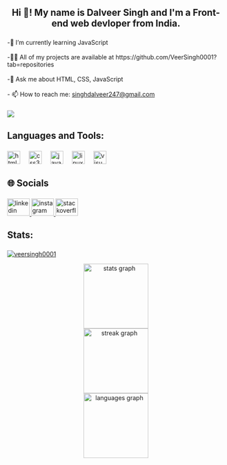 <h2 align="center">Hi 👋! My name is Dalveer Singh and I'm a Front-end web devloper from India.</h2>

###

<p align="left">-🌱 I’m currently learning JavaScript<br><br>-👨‍💻 All of my projects are available at https://github.com/VeerSingh0001?tab=repositories<br><br>-💬 Ask me about HTML, CSS, JavaScript<br><br>- 📫 How to reach me: <a href="singhdalveer247@gmail.com">singhdalveer247@gmail.com</a></p>

###

<div align="left">
  <img src="https://visitor-badge.laobi.icu/badge?page_id=VeerSingh0001.VeerSingh0001&"  />
</div>

###

<h2 align="left">Languages and Tools:</h2>

###

<div align="left">
  <img src="https://cdn.jsdelivr.net/gh/devicons/devicon/icons/html5/html5-plain-wordmark.svg" height="30" alt="html5 logo"  />
  <img width="12" />
  <img src="https://cdn.jsdelivr.net/gh/devicons/devicon/icons/css3/css3-plain-wordmark.svg" height="30" alt="css3 logo"  />
  <img width="12" />
  <img src="https://cdn.jsdelivr.net/gh/devicons/devicon/icons/javascript/javascript-plain.svg" height="30" alt="javascript logo"  />
  <img width="12" />
  <img src="https://cdn.simpleicons.org/linux/FCC624" height="30" alt="linux logo"  />
  <img width="12" />
  <img src="https://cdn.jsdelivr.net/gh/devicons/devicon/icons/visualstudio/visualstudio-plain.svg" height="30" alt="visualstudio logo"  />
</div>

###

<h2 align="left">🌐 Socials</h2>

###

<div align="left">
  <a href="https://www.linkedin.com/in/dalveer-singh-40526a1aa/" target="_blank">
    <img src="https://raw.githubusercontent.com/maurodesouza/profile-readme-generator/master/src/assets/icons/social/linkedin/default.svg" width="52" height="40" alt="linkedin logo"  />
  </a>
  <a href="https://www.instagram.com/veer_singh1212/" target="_blank">
    <img src="https://raw.githubusercontent.com/maurodesouza/profile-readme-generator/master/src/assets/icons/social/instagram/default.svg" width="52" height="40" alt="instagram logo"  />
  </a>
  <a href="https://stackoverflow.com/users/21535576/veer-singh" target="_blank">
    <img src="https://raw.githubusercontent.com/maurodesouza/profile-readme-generator/master/src/assets/icons/social/stackoverflow/default.svg" width="52" height="40" alt="stackoverflow logo"  />
  </a>
</div>


###
<h2 align="left">Stats:</h2>

###

<p align="left"> <a href="https://github.com/ryo-ma/github-profile-trophy"><img src="https://github-profile-trophy.vercel.app/?username=veersingh0001" alt="veersingh0001" /></a> </p>

<div align="center">
  <img src="https://github-readme-stats.vercel.app/api?username=VeerSingh0001&hide_title=false&hide_rank=false&show_icons=true&include_all_commits=true&count_private=true&disable_animations=false&theme=github_dark&locale=en&hide_border=false" height="150" alt="stats graph" /> <br>
  <img src="https://streak-stats.demolab.com?user=VeerSingh0001&locale=en&mode=daily&theme=github_dark&hide_border=false&border_radius=5&date_format=j M[ Y]" height="150" alt="streak graph" /> <br>
  <img src="https://github-readme-stats.vercel.app/api/top-langs?username=VeerSingh0001&locale=en&hide_title=false&layout=compact&card_width=320&langs_count=5&theme=github_dark&hide_border=false" height="150" alt="languages graph"  />
</div>

###


###

###
